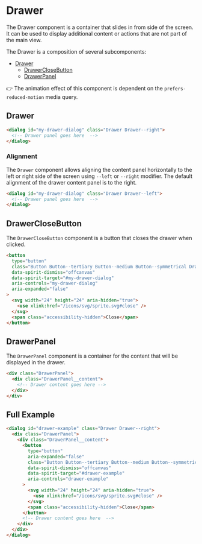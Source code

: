 # Drawer

The Drawer component is a container that slides in from side of the screen. It can be used to display additional content or actions that are not part of the main view.

The Drawer is a composition of several subcomponents:

- [Drawer](#drawer)
  - [DrawerCloseButton](#drawerclosebutton)
  - [DrawerPanel](#drawerpanel)

👉 The animation effect of this component is dependent on the
`prefers-reduced-motion` media query.

## Drawer

```html
<dialog id="my-drawer-dialog" class="Drawer Drawer--right">
  <!-- Drawer panel goes here  -->
</dialog>
```

### Alignment

The `Drawer` component allows aligning the content panel horizontally to the left or right side of the screen using `--left` or `--right` modifier. The default alignment of the drawer content panel is to the right.

```html
<dialog id="my-drawer-dialog" class="Drawer Drawer--left">
  <!-- Drawer panel goes here  -->
</dialog>
```

## DrawerCloseButton

The `DrawerCloseButton` component is a button that closes the drawer when clicked.

```html
<button
  type="button"
  class="Button Button--tertiary Button--medium Button--symmetrical DrawerCloseButton"
  data-spirit-dismiss="offcanvas"
  data-spirit-target="#my-drawer-dialog"
  aria-controls="my-drawer-dialog"
  aria-expanded="false"
>
  <svg width="24" height="24" aria-hidden="true">
    <use xlink:href="/icons/svg/sprite.svg#close" />
  </svg>
  <span class="accessibility-hidden">Close</span>
</button>
```

## DrawerPanel

The `DrawerPanel` component is a container for the content that will be displayed in the drawer.

```html
<div class="DrawerPanel">
  <div class="DrawerPanel__content">
    <!-- Drawer content goes here -->
  </div>
</div>
```

## Full Example

```html
<dialog id="drawer-example" class="Drawer Drawer--right">
  <div class="DrawerPanel">
    <div class="DrawerPanel__content">
      <button
        type="button"
        aria-expanded="false"
        class="Button Button--tertiary Button--medium Button--symmetrical DrawerCloseButton"
        data-spirit-dismiss="offcanvas"
        data-spirit-target="#drawer-example"
        aria-controls="drawer-example"
      >
        <svg width="24" height="24" aria-hidden="true">
          <use xlink:href="/icons/svg/sprite.svg#close" />
        </svg>
        <span class="accessibility-hidden">Close</span>
      </button>
      <!-- Drawer content goes here  -->
    </div>
  </div>
</dialog>
```
